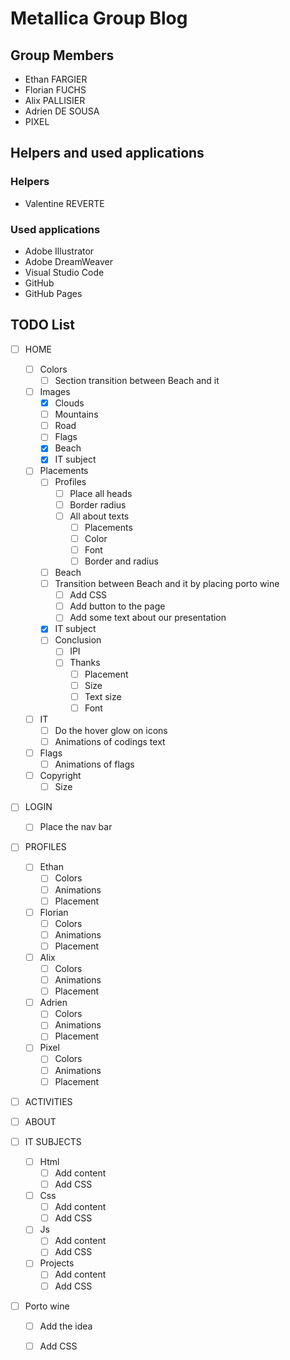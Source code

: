 # Metallica Group Blog

## Group Members

 - Ethan FARGIER
 - Florian FUCHS
 - Alix PALLISIER
 - Adrien DE SOUSA
 - PIXEL

 ## Helpers and used applications

 ### Helpers

 - Valentine REVERTE

 ### Used applications

 - Adobe Illustrator
 - Adobe DreamWeaver
 - Visual Studio Code
 - GitHub
 - GitHub Pages

## TODO List

 - [ ] HOME
    - [ ] Colors
        - [ ] Section transition between Beach and it
    - [ ] Images
        - [x] Clouds
        - [ ] Mountains
        - [ ] Road
        - [ ] Flags
        - [x] Beach
        - [x] IT subject
    - [ ] Placements
        - [ ] Profiles
            - [ ] Place all heads
            - [ ] Border radius
            - [ ] All about texts
                - [ ] Placements
                - [ ] Color
                - [ ] Font
                - [ ] Border and radius
        - [ ] Beach
        - [ ] Transition between Beach and it by placing porto wine
            - [ ] Add CSS
            - [ ] Add button to the page
            - [ ] Add some text about our presentation
        - [x] IT subject
        - [ ] Conclusion
            - [ ] IPI
            - [ ] Thanks
                - [ ] Placement
                - [ ] Size
                - [ ] Text size
                - [ ] Font
    - [ ] IT
        - [ ] Do the hover glow on icons
        - [ ] Animations of codings text
    - [ ] Flags
        - [ ] Animations of flags
    - [ ] Copyright
        - [ ] Size

 - [ ] LOGIN
    - [ ] Place the nav bar

 - [ ] PROFILES
    - [ ] Ethan
        - [ ] Colors
        - [ ] Animations
        - [ ] Placement
    - [ ] Florian
        - [ ] Colors
        - [ ] Animations
        - [ ] Placement
    - [ ] Alix
        - [ ] Colors
        - [ ] Animations
        - [ ] Placement
    - [ ] Adrien
        - [ ] Colors
        - [ ] Animations
        - [ ] Placement
    - [ ] Pixel
        - [ ] Colors
        - [ ] Animations
        - [ ] Placement

 - [ ] ACTIVITIES

 - [ ] ABOUT

 - [ ] IT SUBJECTS
	- [ ] Html
        - [ ] Add content
        - [ ] Add CSS
	- [ ] Css
        - [ ] Add content
        - [ ] Add CSS
	- [ ] Js
        - [ ] Add content
        - [ ] Add CSS
	- [ ] Projects
        - [ ] Add content
        - [ ] Add CSS

 - [ ] Porto wine
    - [ ] Add the idea
    - [ ] Add CSS

